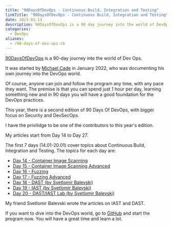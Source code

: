 ```yaml
---
title: "90DaysOfDevOps - Continuous Build, Integration and Testing"
linkTitle: "90DaysOfDevOps - Continuous Build, Integration and Testing"
date: 2023-01-13
description: 90DaysOfDevOps is a 90 day journey into the world of DevOps. This year, I am contributing some articles on the topic of Continuous Build, Integration and Testing. Follow the links and start your DevOps journey.
categories:
  - DevOps
aliases:
  - /90-days-of-dev-ops-cb
---
```


[90DaysOfDevOps](https://github.com/michaelCade/90DaysOfDevOps/) is a 90-day journey into the world of Dev Ops.

It was started by [Michael Cade](https://twitter.com/MichaelCade1/) in January 2022,
who was documenting his own journey into the DevOps world.

Of course, anyone can join and follow the program any time, with any pace they want.
The premise is that you can spend just 1 hour per day, learning something new and in 90 days you will have a good foundation for the DevOps practices.

This year, there is a second edition of 90 Days Of DevOps, with bigger focus on Security and DevSecOps.

I have the privilidge to be one of the contributors to this year's edition.

My articles start from Day 14 to Day 27.

The first 7 days (14.01-20.01) cover topics about Continuous Build, Integration and Testing.
The topics for each day are:

- [Day 14 - Container Image Scanning](https://github.com/MichaelCade/90DaysOfDevOps/blob/main/2023/day14.md)
- [Day 15 - Container Image Scanning Advanced](https://github.com/MichaelCade/90DaysOfDevOps/blob/main/2023/day15.md)
- [Day 16 - Fuzzing](https://github.com/MichaelCade/90DaysOfDevOps/blob/main/2023/day16.md)
- [Day 17 - Fuzzing Advanced](https://github.com/MichaelCade/90DaysOfDevOps/blob/main/2023/day17.md)
- [Day 18 - DAST (by Svetlomir Balevski)](https://github.com/MichaelCade/90DaysOfDevOps/blob/main/2023/day18.md)
- [Day 19 - IAST (by Svetlomir Balevski)](https://github.com/MichaelCade/90DaysOfDevOps/blob/main/2023/day19.md)
- [Day 20 - DAST/IAST Lab (by Svetlomir Balevski)](https://github.com/MichaelCade/90DaysOfDevOps/blob/main/2023/day20.md)

My friend Svetlomir Balevski wrote the articles on IAST and DAST.

If you want to dive into the DevOps world, go to [GitHub](https://github.com/michaelCade/90DaysOfDevOps/) and start the program now.
You will have a great time and learn a lot.
